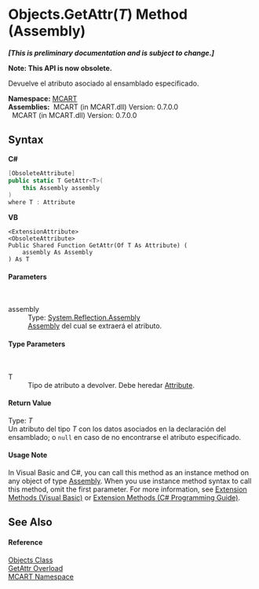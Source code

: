 # Objects.GetAttr(*T*) Method (Assembly)
 _**\[This is preliminary documentation and is subject to change.\]**_

**Note: This API is now obsolete.**

Devuelve el atributo asociado al ensamblado especificado.

**Namespace:**&nbsp;<a href="89e7854f-fe6f-d208-fb0c-b17953422852">MCART</a><br />**Assemblies:**&nbsp;&nbsp;MCART (in MCART.dll) Version: 0.7.0.0<br />&nbsp;&nbsp;MCART (in MCART.dll) Version: 0.7.0.0<br />

## Syntax

**C#**<br />
``` C#
[ObsoleteAttribute]
public static T GetAttr<T>(
	this Assembly assembly
)
where T : Attribute

```

**VB**<br />
``` VB
<ExtensionAttribute>
<ObsoleteAttribute>
Public Shared Function GetAttr(Of T As Attribute) ( 
	assembly As Assembly
) As T
```


#### Parameters
&nbsp;<dl><dt>assembly</dt><dd>Type: <a href="http://msdn2.microsoft.com/es-es/library/xbe1wdx9" target="_blank">System.Reflection.Assembly</a><br /><a href="http://msdn2.microsoft.com/es-es/library/xbe1wdx9" target="_blank">Assembly</a> del cual se extraerá el atributo.</dd></dl>

#### Type Parameters
&nbsp;<dl><dt>T</dt><dd>Tipo de atributo a devolver. Debe heredar <a href="http://msdn2.microsoft.com/es-es/library/e8kc3626" target="_blank">Attribute</a>.</dd></dl>

#### Return Value
Type: *T*<br />Un atributo del tipo *T* con los datos asociados en la declaración del ensamblado; o `null` en caso de no encontrarse el atributo especificado.

#### Usage Note
In Visual Basic and C#, you can call this method as an instance method on any object of type <a href="http://msdn2.microsoft.com/es-es/library/xbe1wdx9" target="_blank">Assembly</a>. When you use instance method syntax to call this method, omit the first parameter. For more information, see <a href="http://msdn.microsoft.com/en-us/library/bb384936.aspx">Extension Methods (Visual Basic)</a> or <a href="http://msdn.microsoft.com/en-us/library/bb383977.aspx">Extension Methods (C# Programming Guide)</a>.

## See Also


#### Reference
<a href="bed01b44-1ba8-b02e-7f19-0855e84b8dbd">Objects Class</a><br /><a href="38c1b46c-0d4c-f813-499d-f97279133cff">GetAttr Overload</a><br /><a href="89e7854f-fe6f-d208-fb0c-b17953422852">MCART Namespace</a><br />